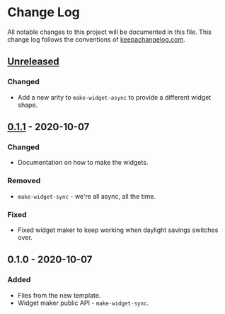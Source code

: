 # Change Log
All notable changes to this project will be documented in this file. This change log follows the conventions of [keepachangelog.com](http://keepachangelog.com/).

## [Unreleased]
### Changed
- Add a new arity to `make-widget-async` to provide a different widget shape.

## [0.1.1] - 2020-10-07
### Changed
- Documentation on how to make the widgets.

### Removed
- `make-widget-sync` - we're all async, all the time.

### Fixed
- Fixed widget maker to keep working when daylight savings switches over.

## 0.1.0 - 2020-10-07
### Added
- Files from the new template.
- Widget maker public API - `make-widget-sync`.

[Unreleased]: https://github.com/your-name/number-theory/compare/0.1.1...HEAD
[0.1.1]: https://github.com/your-name/number-theory/compare/0.1.0...0.1.1

